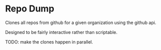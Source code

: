 # Repo Dump

Clones all repos from github for a given organization using the github api.

Designed to be fairly interactive rather than scriptable.

TODO: make the clones happen in parallel.
